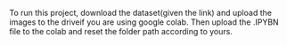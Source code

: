 
To run this project, download the dataset(given the link) and upload the images to the driveif you are using google colab.  Then upload the .IPYBN file to the colab and reset the folder path according to yours.
